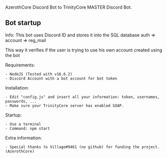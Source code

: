 AzerothCore Discord Bot to TrinityCore MASTER Discord Bot.


Bot startup
----------------------------

Info: This bot uses Discord ID and stores it into the SQL database auth => account => reg_mail

This way it verifies if the user is trying to use his own account created using the bot

Requirements:

    - NodeJS (Tested with v16.6.2)
    - Discord Account with a bot account for bot token

Installation:

    - Edit "config.js" and insert all your information: token, usernames, passwords, ...
    - Make sure your TrinityCore server has enabled SOAP.

Startup: 

    - Use a terminal
    - Command: npm start

Extra information:

    - Special thanks to Village#9461 (no github) for funding the project. (AzerothCore)
